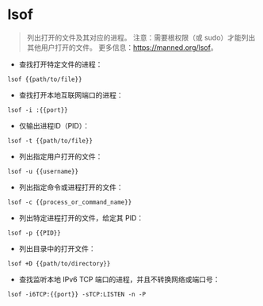 # lsof

> 列出打开的文件及其对应的进程。
> 注意：需要根权限（或 sudo）才能列出其他用户打开的文件。
> 更多信息：<https://manned.org/lsof>。

- 查找打开特定文件的进程：

`lsof {{path/to/file}}`

- 查找打开本地互联网端口的进程：

`lsof -i :{{port}}`

- 仅输出进程ID（PID）：

`lsof -t {{path/to/file}}`

- 列出指定用户打开的文件：

`lsof -u {{username}}`

- 列出指定命令或进程打开的文件：

`lsof -c {{process_or_command_name}}`

- 列出特定进程打开的文件，给定其 PID：

`lsof -p {{PID}}`

- 列出目录中的打开文件：

`lsof +D {{path/to/directory}}`

- 查找监听本地 IPv6 TCP 端口的进程，并且不转换网络或端口号：

`lsof -i6TCP:{{port}} -sTCP:LISTEN -n -P`